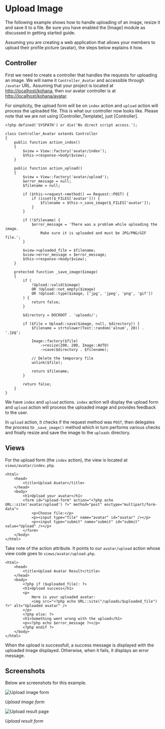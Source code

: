 # Upload Image

The following example shows how to handle uploading of an image, resize it and save it to a file. Be sure you have enabled the [Image] module as discussed in getting started guide.

Assuming you are creating a web application that allows your members to upload their profile picture (avatar), the steps below explains it how.

## Controller

First we need to create a controller that handles the requests for uploading an image. We will name it `Controller_Avatar` and accessible through `/avatar` URL. Assuming that your project is located at [http://localhost/kohana](http://localhost/kohana), then our avatar controller is at [http://localhost/kohana/avatar](http://localhost/kohana/avatar).

For simplicity, the upload form will be on `index` action and `upload` action will process the uploaded file. This is what our controller now looks like. Please note that we are not using [Controller_Template], just [Controller].

~~~
<?php defined('SYSPATH') or die('No direct script access.');

class Controller_Avatar extends Controller
{
    public function action_index()
    {
        $view = View::factory('avatar/index');
        $this->response->body($view);
    }

    public function action_upload()
    {
        $view = View::factory('avatar/upload');
        $error_message = null;
        $filename = null;

        if ($this->request->method() == Request::POST) {
            if (isset($_FILES['avatar'])) {
                $filename = $this->_save_image($_FILES['avatar']);
            }
        }

        if (!$filename) {
            $error_message = 'There was a problem while uploading the image.
                Make sure it is uploaded and must be JPG/PNG/GIF file.';
        }

        $view->uploaded_file = $filename;
        $view->error_message = $error_message;
        $this->response->body($view);
    }

    protected function _save_image($image)
    {
        if (
            !Upload::valid($image)
            OR !Upload::not_empty($image)
            OR !Upload::type($image, ['jpg', 'jpeg', 'png', 'gif'])
        ) {
            return false;
        }

        $directory = DOCROOT . 'uploads/';

        if ($file = Upload::save($image, null, $directory)) {
            $filename = strtolower(Text::random('alnum', 20)) . '.jpg';

            Image::factory($file)
                ->resize(200, 200, Image::AUTO)
                ->save($directory . $filename);

            // Delete the temporary file
            unlink($file);

            return $filename;
        }

        return false;
    }
}
~~~

We have `index` and `upload` actions. `index` action will display the upload form and `upload` action will process the uploaded image and provides feedback to the user.

In `upload` action, it checks if the request method was `POST`, then delegates the process to `_save_image()` method which in turn performs various checks and finally resize and save the image to the `uploads` directory.

## Views

For the upload form (the `index` action), the view is located at `views/avatar/index.php`.

~~~
<html>
    <head>
        <title>Upload Avatar</title>
    </head>
    <body>
        <h1>Upload your avatar</h1>
        <form id="upload-form" action="<?php echo URL::site('avatar/upload') ?>" method="post" enctype="multipart/form-data">
            <p>Choose file:</p>
            <p><input type="file" name="avatar" id="avatar" /></p>
            <p><input type="submit" name="submit" id="submit" value="Upload" /></p>
        </form>
    </body>
</html>
~~~

Take note of the action attribute. It points to our `avatar/upload` action whose view code goes to `views/avatar/upload.php`.

~~~
<html>
    <head>
        <title>Upload Avatar Result</title>
    </head>
    <body>
        <?php if ($uploaded_file): ?>
        <h1>Upload success</h1>
        <p>
            Here is your uploaded avatar:
            <img src="<?php echo URL::site("/uploads/$uploaded_file") ?>" alt="Uploaded avatar" />
        </p>
        <?php else: ?>
        <h1>Something went wrong with the upload</h1>
        <p><?php echo $error_message ?></p>
        <?php endif ?>
    </body>
</html>
~~~

When the upload is successfull, a success message is displayed with the uploaded image displayed. Otherwise, when it fails, it displays an error message.

## Screenshots

Below are screenshots for this example.

![Upload image form](upload_form.jpg)

_Upload image form_

![Upload result page](upload_result.jpg)

_Upload result form_